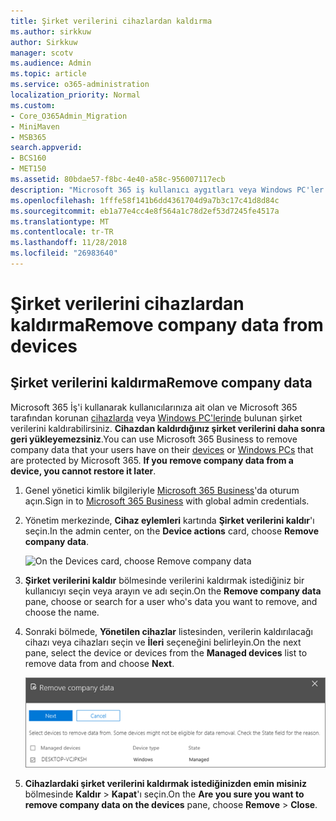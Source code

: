 ```yaml
---
title: Şirket verilerini cihazlardan kaldırma
ms.author: sirkkuw
author: Sirkkuw
manager: scotv
ms.audience: Admin
ms.topic: article
ms.service: o365-administration
localization_priority: Normal
ms.custom:
- Core_O365Admin_Migration
- MiniMaven
- MSB365
search.appverid:
- BCS160
- MET150
ms.assetid: 80bdae57-f8bc-4e40-a58c-956007117ecb
description: "Microsoft 365 iş kullanıcı aygıtları veya Windows PC'ler şirket verileri kaldırmak için nasıl kullanılacağını öğrenin. "
ms.openlocfilehash: 1fffe58f141b6dd4361704d9a7b3c17c41d8d84c
ms.sourcegitcommit: eb1a77e4cc4e8f564a1c78d2ef53d7245fe4517a
ms.translationtype: MT
ms.contentlocale: tr-TR
ms.lasthandoff: 11/28/2018
ms.locfileid: "26983640"
---
```

# <a name="remove-company-data-from-devices"></a><span data-ttu-id="b4b1f-103">Şirket verilerini cihazlardan kaldırma</span><span class="sxs-lookup"><span data-stu-id="b4b1f-103">Remove company data from devices</span></span>

## <a name="remove-company-data"></a><span data-ttu-id="b4b1f-104">Şirket verilerini kaldırma</span><span class="sxs-lookup"><span data-stu-id="b4b1f-104">Remove company data</span></span>

<span data-ttu-id="b4b1f-p101">Microsoft 365 İş'i kullanarak kullanıcılarınıza ait olan ve Microsoft 365 tarafından korunan [cihazlarda](app-protection-settings-for-android-and-ios.md) veya [Windows PC'lerinde](protection-settings-for-windows-10-devices.md) bulunan şirket verilerini kaldırabilirsiniz. **Cihazdan kaldırdığınız şirket verilerini daha sonra geri yükleyemezsiniz**.</span><span class="sxs-lookup"><span data-stu-id="b4b1f-p101">You can use Microsoft 365 Business to remove company data that your users have on their [devices](app-protection-settings-for-android-and-ios.md) or [Windows PCs](protection-settings-for-windows-10-devices.md) that are protected by Microsoft 365. **If you remove company data from a device, you cannot restore it later**.</span></span> 
  
1. <span data-ttu-id="b4b1f-107">Genel yönetici kimlik bilgileriyle [Microsoft 365 Business](https://portal.office.com)'da oturum açın.</span><span class="sxs-lookup"><span data-stu-id="b4b1f-107">Sign in to [Microsoft 365 Business](https://portal.office.com) with global admin credentials.</span></span> 
    
2. <span data-ttu-id="b4b1f-108">Yönetim merkezinde, **Cihaz eylemleri** kartında **Şirket verilerini kaldır**'ı seçin.</span><span class="sxs-lookup"><span data-stu-id="b4b1f-108">In the admin center, on the **Device actions** card, choose **Remove company data**.</span></span>
    
    ![On the Devices card, choose Remove company data](media/b6fcf74b-0d7d-4e1a-894f-40f9d4a215b8.png)
  
3. <span data-ttu-id="b4b1f-110">**Şirket verilerini kaldır** bölmesinde verilerini kaldırmak istediğiniz bir kullanıcıyı seçin veya arayın ve adı seçin.</span><span class="sxs-lookup"><span data-stu-id="b4b1f-110">On the **Remove company data** pane, choose or search for a user who's data you want to remove, and choose the name.</span></span> 
    
4. <span data-ttu-id="b4b1f-111">Sonraki bölmede, **Yönetilen cihazlar** listesinden, verilerin kaldırılacağı cihazı veya cihazları seçin ve **İleri** seçeneğini belirleyin.</span><span class="sxs-lookup"><span data-stu-id="b4b1f-111">On the next pane, select the device or devices from the **Managed devices** list to remove data from and choose **Next**.</span></span> 
    
    ![On the remove comapany data pane, select the device from which you want to remove the data.](media/f3725ff9-ebdb-4c13-9523-b2df362640cf.png)
  
5. <span data-ttu-id="b4b1f-113">**Cihazlardaki şirket verilerini kaldırmak istediğinizden emin misiniz** bölmesinde **Kaldır** \> **Kapat**'ı seçin.</span><span class="sxs-lookup"><span data-stu-id="b4b1f-113">On the **Are you sure you want to remove company data on the devices** pane, choose **Remove** \> **Close**.</span></span>
    


